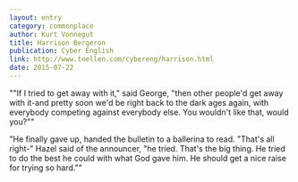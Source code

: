```yaml
---
layout: entry
category: commonplace
author: Kurt Vonnegut
title: Harrison Bergeron
publication: Cyber English
link: http://www.tnellen.com/cybereng/harrison.html
date: 2015-07-22
---
```


""If I tried to get away with it," said George, "then other people'd get away with it-and pretty soon we'd be right back to the dark ages again, with everybody competing against everybody else. You wouldn't like that, would you?""
 
"He finally gave up, handed the bulletin to a ballerina to read. "That's all right-" Hazel said of the announcer, "he tried. That's the big thing. He tried to do the best he could with what God gave him. He should get a nice raise for trying so hard.""
